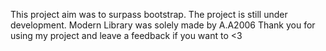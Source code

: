 This project aim was to surpass bootstrap. The project is still under development. Modern Library was solely made by A.A2006
Thank you for using my project and leave a feedback if you want to <3
